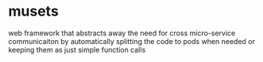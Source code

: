 # musets
web framework that abstracts away the need for cross micro-service communicaiton by automatically splitting the code to pods when needed or keeping them as just simple function calls
